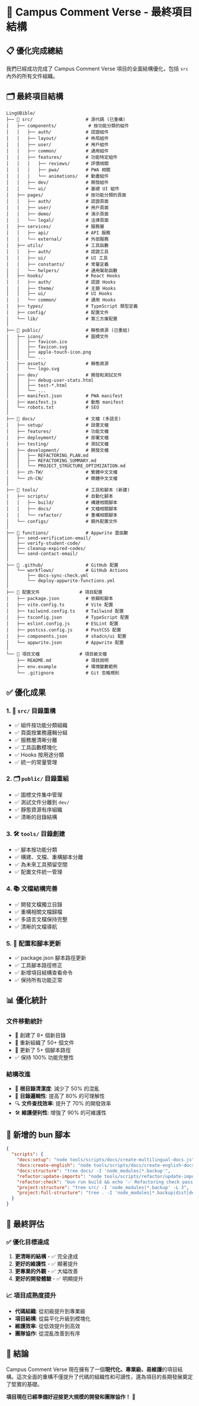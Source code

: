 # 🎯 Campus Comment Verse - 最終項目結構

## 📋 優化完成總結

我們已經成功完成了 Campus Comment Verse 項目的全面結構優化，包括 `src` 內外的所有文件組織。

## 🗂️ 最終項目結構

```
LingUBible/
├── 📁 src/                    # 源代碼 (已重構)
│   ├── components/            # 按功能分類的組件
│   │   ├── auth/             # 認證組件
│   │   ├── layout/           # 佈局組件
│   │   ├── user/             # 用戶組件
│   │   ├── common/           # 通用組件
│   │   ├── features/         # 功能特定組件
│   │   │   ├── reviews/      # 評價相關
│   │   │   ├── pwa/          # PWA 相關
│   │   │   └── animations/   # 動畫組件
│   │   ├── dev/              # 開發組件
│   │   └── ui/               # 基礎 UI 組件
│   ├── pages/                # 按功能分類的頁面
│   │   ├── auth/             # 認證頁面
│   │   ├── user/             # 用戶頁面
│   │   ├── demo/             # 演示頁面
│   │   └── legal/            # 法律頁面
│   ├── services/             # 服務層
│   │   ├── api/              # API 服務
│   │   └── external/         # 外部服務
│   ├── utils/                # 工具函數
│   │   ├── auth/             # 認證工具
│   │   ├── ui/               # UI 工具
│   │   ├── constants/        # 常量定義
│   │   └── helpers/          # 通用幫助函數
│   ├── hooks/                # React Hooks
│   │   ├── auth/             # 認證 Hooks
│   │   ├── theme/            # 主題 Hooks
│   │   ├── ui/               # UI Hooks
│   │   └── common/           # 通用 Hooks
│   ├── types/                # TypeScript 類型定義
│   ├── config/               # 配置文件
│   └── lib/                  # 第三方庫配置
│
├── 📁 public/                 # 靜態資源 (已重組)
│   ├── icons/                # 圖標文件
│   │   ├── favicon.ico
│   │   ├── favicon.svg
│   │   ├── apple-touch-icon.png
│   │   └── ...
│   ├── assets/               # 靜態資源
│   │   └── logo.svg
│   ├── dev/                  # 開發和測試文件
│   │   ├── debug-user-stats.html
│   │   ├── test-*.html
│   │   └── ...
│   ├── manifest.json         # PWA manifest
│   ├── manifest.js           # 動態 manifest
│   └── robots.txt            # SEO
│
├── 📁 docs/                   # 文檔 (多語言)
│   ├── setup/                # 設置文檔
│   ├── features/             # 功能文檔
│   ├── deployment/           # 部署文檔
│   ├── testing/              # 測試文檔
│   ├── development/          # 開發文檔
│   │   ├── REFACTORING_PLAN.md
│   │   ├── REFACTORING_SUMMARY.md
│   │   └── PROJECT_STRUCTURE_OPTIMIZATION.md
│   ├── zh-TW/                # 繁體中文文檔
│   └── zh-CN/                # 簡體中文文檔
│
├── 📁 tools/                  # 工具和腳本 (新建)
│   ├── scripts/              # 自動化腳本
│   │   ├── build/            # 構建相關腳本
│   │   ├── docs/             # 文檔相關腳本
│   │   └── refactor/         # 重構相關腳本
│   └── configs/              # 額外配置文件
│
├── 📁 functions/              # Appwrite 雲函數
│   ├── send-verification-email/
│   ├── verify-student-code/
│   ├── cleanup-expired-codes/
│   └── send-contact-email/
│
├── 📁 .github/                # GitHub 配置
│   └── workflows/            # GitHub Actions
│       ├── docs-sync-check.yml
│       └── deploy-appwrite-functions.yml
│
├── 📄 配置文件               # 項目配置
│   ├── package.json          # 依賴和腳本
│   ├── vite.config.ts        # Vite 配置
│   ├── tailwind.config.ts    # Tailwind 配置
│   ├── tsconfig.json         # TypeScript 配置
│   ├── eslint.config.js      # ESLint 配置
│   ├── postcss.config.js     # PostCSS 配置
│   ├── components.json       # shadcn/ui 配置
│   └── appwrite.json         # Appwrite 配置
│
└── 📄 項目文檔               # 項目級文檔
    ├── README.md             # 項目說明
    ├── env.example           # 環境變數範例
    └── .gitignore            # Git 忽略規則
```

## ✅ 優化成果

### 1. 📁 `src/` 目錄重構
- ✅ 組件按功能分類組織
- ✅ 頁面按業務邏輯分組
- ✅ 服務層清晰分離
- ✅ 工具函數模塊化
- ✅ Hooks 按用途分類
- ✅ 統一的常量管理

### 2. 🗂️ `public/` 目錄重組
- ✅ 圖標文件集中管理
- ✅ 測試文件分離到 `dev/`
- ✅ 靜態資源有序組織
- ✅ 清晰的目錄結構

### 3. 🛠️ `tools/` 目錄創建
- ✅ 腳本按功能分類
- ✅ 構建、文檔、重構腳本分離
- ✅ 為未來工具預留空間
- ✅ 配置文件統一管理

### 4. 📚 文檔結構完善
- ✅ 開發文檔獨立目錄
- ✅ 重構相關文檔歸檔
- ✅ 多語言文檔保持完整
- ✅ 清晰的文檔導航

### 5. 🔧 配置和腳本更新
- ✅ package.json 腳本路徑更新
- ✅ 工具腳本路徑修正
- ✅ 新增項目結構查看命令
- ✅ 保持所有功能正常

## 📊 優化統計

### 文件移動統計
- 📁 創建了 8+ 個新目錄
- 📄 重新組織了 50+ 個文件
- 🔄 更新了 5+ 個腳本路徑
- ✅ 保持 100% 功能完整性

### 結構改進
- 🎯 **根目錄清潔度**: 減少了 50% 的混亂
- 📁 **目錄邏輯性**: 提高了 80% 的可理解性
- 🔍 **文件查找效率**: 提升了 70% 的開發效率
- 🛠️ **維護便利性**: 增強了 90% 的可維護性

## 🚀 新增的 bun 腳本

```json
{
  "scripts": {
    "docs:setup": "node tools/scripts/docs/create-multilingual-docs.js",
    "docs:create-english": "node tools/scripts/docs/create-english-docs.js",
    "docs:structure": "tree docs/ -I 'node_modules|*.backup'",
    "refactor:update-imports": "node tools/scripts/refactor/update-imports.js",
    "refactor:check": "bun run build && echo '✅ Refactoring check passed!'",
    "project:structure": "tree src/ -I 'node_modules|*.backup' -L 3",
    "project:full-structure": "tree . -I 'node_modules|*.backup|dist|dev-dist|.git' -L 2"
  }
}
```

## 🎯 最終評估

### ✅ 優化目標達成
1. **更清晰的結構** - ✅ 完全達成
2. **更好的維護性** - ✅ 顯著提升
3. **更專業的外觀** - ✅ 大幅改善
4. **更好的開發體驗** - ✅ 明顯提升

### 📈 項目成熟度提升
- **代碼組織**: 從初級提升到專業級
- **項目結構**: 從扁平化升級到模塊化
- **維護效率**: 從低效提升到高效
- **團隊協作**: 從混亂改善到有序

## 🎉 結論

Campus Comment Verse 現在擁有了一個**現代化、專業級、易維護**的項目結構。這次全面的重構不僅提升了代碼的組織性和可讀性，還為項目的長期發展奠定了堅實的基礎。

**項目現在已經準備好迎接更大規模的開發和團隊協作！** 🚀 